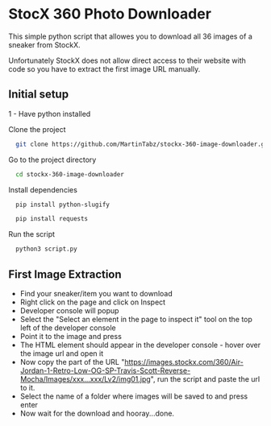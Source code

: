 # StocX 360 Photo Downloader

This simple python script that allowes you to download all 36 images of a sneaker from StockX.

Unfortunately StockX does not allow direct access to their website with code so you have to extract the first image URL manually.


## Initial setup

1 - Have python installed

Clone the project

```bash
  git clone https://github.com/MartinTabz/stockx-360-image-downloader.git
```

Go to the project directory

```bash
  cd stockx-360-image-downloader
```

Install dependencies

```bash
  pip install python-slugify
```
```bash
  pip install requests
```

Run the script

```bash
  python3 script.py
```


## First Image Extraction

- Find your sneaker/item you want to download
- Right click on the page and click on Inspect
- Developer console will popup
- Select the "Select an element in the page to inspect it" tool on the top left of the developer console
- Point it to the image and press
- The HTML element should appear in the developer console - hover over the image url and open it
- Now copy the part of the URL "https://images.stockx.com/360/Air-Jordan-1-Retro-Low-OG-SP-Travis-Scott-Reverse-Mocha/Images/xxx...xxx/Lv2/img01.jpg", run the script and paste the url to it.
- Select the name of a folder where images will be saved to and press enter
- Now wait for the download and hooray...done.